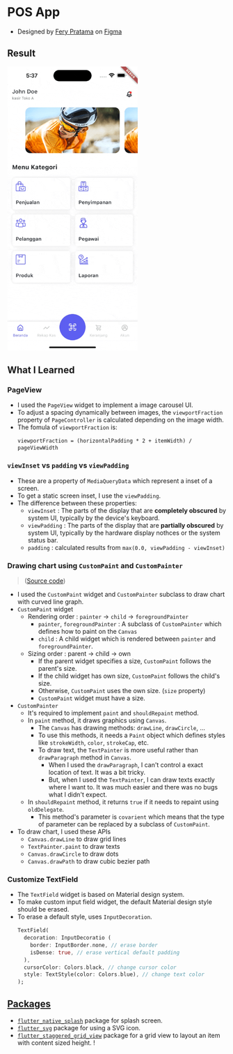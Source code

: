 # POS App

- Designed by [Fery Pratama](https://www.figma.com/@ferrtama) on [Figma](https://www.figma.com/community/file/1365326155647727549)

## Result

<img src="./demo.gif" width="300" />

## What I Learned

### PageView

- I used the `PageView` widget to implement a image carousel UI.
- To adjust a spacing dynamically between images, the `viewportFraction` property of `PageController` is calculated depending on the image width.
- The fomula of `viewportFraction` is:
  ```
  viewportFraction = (horizontalPadding * 2 + itemWidth) / pageViewWidth
  ```

### `viewInset` vs `padding` vs `viewPadding`

- These are a property of `MediaQueryData` which represent a inset of a screen.
- To get a static screen inset, I use the `viewPadding`.
- The difference between these properties:
  - `viewInset` : The parts of the display that are **completely obscured** by system UI, typically by the device's keyboard.
  - `viewPadding` : The parts of the display that are **partially obscured** by system UI, typically by the hardware display nothces or the system status bar.
  - `padding` : calculated results from `max(0.0, viewPadding - viewInset)`

### Drawing chart using `CustomPaint` and `CustomPainter`

> ([Source code](./lib/src/view/rekap_kas/widgets/chart/chart_painter.dart))

- I used the `CustomPaint` widget and `CustomPainter` subclass to draw chart with curved line graph.
- `CustomPaint` widget
  - Rendering order : `painter` -> `child` -> `foregroundPainter`
    - `painter`, `foregroundPainter` : A subclass of `CustomPainter` which defines how to paint on the `Canvas`
    - `child` : A child widget which is rendered between `painter` and `foregroundPainter`.
  - Sizing order : parent -> child -> own
    - If the parent widget specifies a size, `CustomPaint` follows the parent's size.
    - If the child widget has own size, `CustomPaint` follows the child's size.
    - Otherwise, `CustomPaint` uses the own size. (`size` property)
    - `CustomPaint` widget must have a size.
- `CustomPainter`
  - It's required to implement `paint` and `shouldRepaint` method.
  - In `paint` method, it draws graphics using `Canvas`.
    - The `Canvas` has drawing methods: `drawLine`, `drawCircle`, ...
    - To use this methods, it needs a `Paint` object which defines styles like `strokeWidth`, `color`, `strokeCap`, etc.
    - To draw text, the `TextPainter` is more useful rather than `drawParagraph` method in `Canvas`.
      - When I used the `drawParagraph`, I can't control a exact location of text. It was a bit tricky.
      - But, when I used the `TextPainter`, I can draw texts exactly where I want to. It was much easier and there was no bugs what I didn't expect.
  - In `shouldRepaint` method, it returns `true` if it needs to repaint using `oldDelegate`.
    - This method's parameter is `covarient` which means that the type of parameter can be replaced by a subclass of `CustomPaint`.
- To draw chart, I used these APIs
  - `Canvas.drawLine` to draw grid lines
  - `TextPainter.paint` to draw texts
  - `Canvas.drawCircle` to draw dots
  - `Canvas.drawPath` to draw cubic bezier path

### Customize TextField

- The `TextField` widget is based on Material design system.
- To make custom input field widget, the default Material design style should be erased.
- To erase a default style, uses `InputDecoration`.
  ```dart
  TextField(
    decoration: InputDecoratio (
      border: InputBorder.none, // erase border
      isDense: true, // erase vertical default padding
    ),
    cursorColor: Colors.black, // change cursor color
    style: TextStyle(color: Colors.blue), // change text color
  );
  ```

## [Packages](./pubspec.yaml)

- [`flutter_native_splash`](https://pub.dev/packages/flutter_native_splash) package for splash screen.
- [`flutter_svg`](https://pub.dev/packages/flutter_svg) package for using a SVG icon.
- [`flutter_staggered_grid_view`](https://pub.dev/packages/flutter_staggered_grid_view) package for a grid view to layout an item with content sized height.
  !

